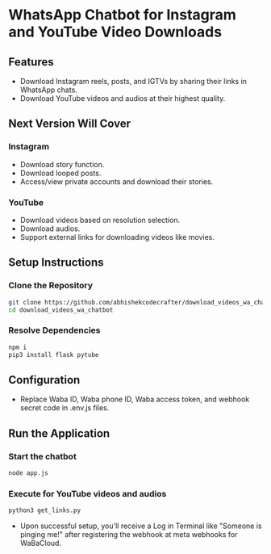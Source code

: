 # WhatsApp Chatbot for Instagram and YouTube Video Downloads

## Features
- Download Instagram reels, posts, and IGTVs by sharing their links in WhatsApp chats.
- Download YouTube videos and audios at their highest quality.

## Next Version Will Cover
### Instagram
- Download story function.
- Download looped posts.
- Access/view private accounts and download their stories.

### YouTube
- Download videos based on resolution selection.
- Download audios.
- Support external links for downloading videos like movies.

## Setup Instructions

### Clone the Repository
```bash
git clone https://github.com/abhishekcodecrafter/download_videos_wa_chatbot.git
cd download_videos_wa_chatbot
```

### Resolve Dependencies
```bash
npm i
pip3 install flask pytube
```

## Configuration
- Replace Waba ID, Waba phone ID, Waba access token, and webhook secret code in .env.js files.

## Run the Application

### Start the chatbot
```bash
node app.js 
```
### Execute for YouTube videos and audios
```bash
python3 get_links.py
```

- Upon successful setup, you'll receive a Log in Terminal like "Someone is pinging me!" after registering the webhook at meta webhooks for WaBaCloud.
